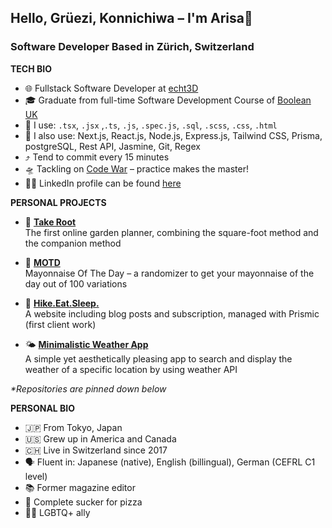 ## Hello, Grüezi, Konnichiwa – I'm Arisa👋
### Software Developer Based in Zürich, Switzerland

**TECH BIO**
- 🌐 Fullstack Software Developer at [echt3D](https://www.echt3d.ch/)
- 🎓 Graduate from full-time Software Development Course of [Boolean UK](https://boolean.co.uk/?utm_source=google&utm_campaign=cl1_search_brand&utm_medium=cpc&utm_content=boolean&gclid=CjwKCAjw0dKXBhBPEiwA2bmObWUv639baHQPEgjyu_XPc18sX1ytcIJklv4kbAUs9UsdKPHX8JokGxoCbZEQAvD_BwE)
- 💭 I use: ``.tsx``, ``.jsx`` ,``.ts``, ``.js``, ``.spec.js``, ``.sql``, ``.scss``, ``.css``, ``.html``
- 📖 I also use: Next.js, React.js, Node.js, Express.js, Tailwind CSS, Prisma, postgreSQL, Rest API, Jasmine, Git, Regex
- ⤴️ Tend to commit every 15 minutes
- 🛸 Tackling on [Code War](https://www.codewars.com/users/sigristarisa) – practice makes the master!
- 👩‍💻 LinkedIn profile can be found [here](https://www.linkedin.com/in/sigristarisa/)

**PERSONAL PROJECTS**
- 🥕 **[Take Root](https://take-root-client.onrender.com/)** <br />
     The first online garden planner, combining the square-foot method and the companion method
     
- 🥚 **[MOTD](https://motd-nextjs.vercel.app/)** <br/>
     Mayonnaise Of The Day – a randomizer to get your mayonnaise of the day out of 100 variations
     
- 🦊 **[Hike.Eat.Sleep.](https://www.wanderfux.com/)** <br/>
     A website including blog posts and subscription, managed with Prismic (first client work)
     
- 🌤 **[Minimalistic Weather App]( https://sigristarisa.github.io/Weather-app-ts/)** <br />
     A simple yet aesthetically pleasing app to search and display the weather of a specific location by using weather API
     
<i>*Repositories are pinned down below</i>
  

**PERSONAL BIO**
- 🇯🇵 From Tokyo, Japan
- 🇺🇸 Grew up in America and Canada
- 🇨🇭 Live in Switzerland since 2017
- 🗣 Fluent in: Japanese (native), English (billingual), German (CEFRL C1 level)
- 📚 Former magazine editor
- 🍕 Complete sucker for pizza
- 🏳️‍🌈 LGBTQ+ ally

